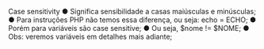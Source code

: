 Case sensitivity
● Significa sensibilidade a casas maiúsculas e minúsculas;
● Para instruções PHP não temos essa diferença, ou seja: echo = ECHO;
● Porém para variáveis são case sensitive;
● Ou seja, $nome != $NOME;
● Obs: veremos variáveis em detalhes mais adiante;